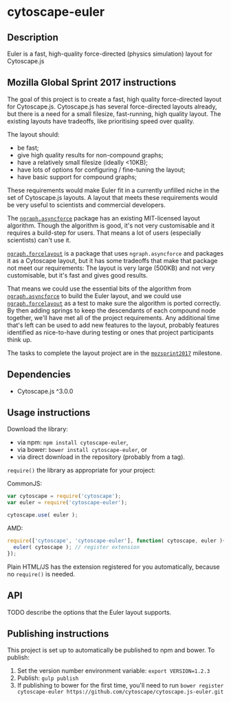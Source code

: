 cytoscape-euler
================================================================================


## Description

Euler is a fast, high-quality force-directed (physics simulation) layout for Cytoscape.js


## Mozilla Global Sprint 2017 instructions

The goal of this project is to create a fast, high quality force-directed layout for Cytoscape.js.  Cytoscape.js has several force-directed layouts already, but there is a need for a small filesize, fast-running, high quality layout.  The existing layouts have tradeoffs, like prioritising speed over quality.

The layout should:

- be fast;
- give high quality results for non-compound graphs;
- have a relatively small filesize (ideally <10KB);
- have lots of options for configuring / fine-tuning the layout;
- have basic support for compound graphs;

These requirements would make Euler fit in a currently unfilled niche in the set of Cytoscape.js layouts.  A layout that meets these requirements would be very useful to scientists and commercial developers.

The [`ngraph.asyncforce`](https://github.com/anvaka/ngraph.asyncforce) package has an existing MIT-licensed layout algorithm.  Though the algorithm is good, it's not very customisable and it requires a build-step for users.  That means a lot of users (especially scientists) can't use it.  

[`ngraph.forcelayout`](https://github.com/Nickolasmv/cytoscape-ngraph.forcelayout) is a package that uses `ngraph.asyncforce` and packages it as a Cytoscape layout, but it has some tradeoffs that make that package not meet our requirements:  The layout is very large (500KB) and not very customisable, but it's fast and gives good results.

That means we could use the essential bits of the algorithm from [`ngraph.asyncforce`](https://github.com/anvaka/ngraph.asyncforce) to build the Euler layout, and we could use [`ngraph.forcelayout`](https://github.com/Nickolasmv/cytoscape-ngraph.forcelayout) as a test to make sure the algorithm is ported correctly.  By then adding springs to keep the descendants of each compound node together, we'll have met all of the project requirements.  Any additional time that's left can be used to add new features to the layout, probably features identified as nice-to-have during testing or ones that project participants think up.

The tasks to complete the layout project are in the [`mozsprint2017`](https://github.com/cytoscape/cytoscape.js-euler/milestone/1) milestone.


## Dependencies

 * Cytoscape.js ^3.0.0


## Usage instructions

Download the library:
 * via npm: `npm install cytoscape-euler`,
 * via bower: `bower install cytoscape-euler`, or
 * via direct download in the repository (probably from a tag).

`require()` the library as appropriate for your project:

CommonJS:
```js
var cytoscape = require('cytoscape');
var euler = require('cytoscape-euler');

cytoscape.use( euler );
```

AMD:
```js
require(['cytoscape', 'cytoscape-euler'], function( cytoscape, euler ){
  euler( cytoscape ); // register extension
});
```

Plain HTML/JS has the extension registered for you automatically, because no `require()` is needed.


## API

TODO describe the options that the Euler layout supports.


## Publishing instructions

This project is set up to automatically be published to npm and bower.  To publish:

1. Set the version number environment variable: `export VERSION=1.2.3`
1. Publish: `gulp publish`
1. If publishing to bower for the first time, you'll need to run `bower register cytoscape-euler https://github.com/cytoscape/cytoscape.js-euler.git`

